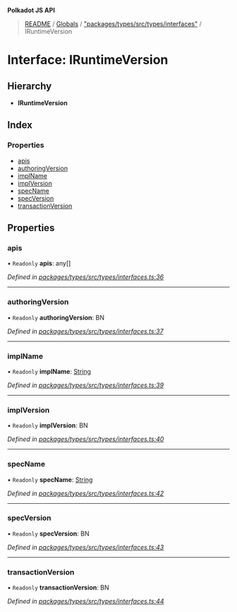 **Polkadot JS API**

> [README](../README.md) / [Globals](../globals.md) / ["packages/types/src/types/interfaces"](../modules/_packages_types_src_types_interfaces_.md) / IRuntimeVersion

# Interface: IRuntimeVersion

## Hierarchy

* **IRuntimeVersion**

## Index

### Properties

* [apis](_packages_types_src_types_interfaces_.iruntimeversion.md#apis)
* [authoringVersion](_packages_types_src_types_interfaces_.iruntimeversion.md#authoringversion)
* [implName](_packages_types_src_types_interfaces_.iruntimeversion.md#implname)
* [implVersion](_packages_types_src_types_interfaces_.iruntimeversion.md#implversion)
* [specName](_packages_types_src_types_interfaces_.iruntimeversion.md#specname)
* [specVersion](_packages_types_src_types_interfaces_.iruntimeversion.md#specversion)
* [transactionVersion](_packages_types_src_types_interfaces_.iruntimeversion.md#transactionversion)

## Properties

### apis

• `Readonly` **apis**: any[]

*Defined in [packages/types/src/types/interfaces.ts:36](https://github.com/polkadot-js/api/blob/7fd45f63d/packages/types/src/types/interfaces.ts#L36)*

___

### authoringVersion

• `Readonly` **authoringVersion**: BN

*Defined in [packages/types/src/types/interfaces.ts:37](https://github.com/polkadot-js/api/blob/7fd45f63d/packages/types/src/types/interfaces.ts#L37)*

___

### implName

• `Readonly` **implName**: [String](../classes/_packages_types_src_primitive_text_.text.md#string)

*Defined in [packages/types/src/types/interfaces.ts:39](https://github.com/polkadot-js/api/blob/7fd45f63d/packages/types/src/types/interfaces.ts#L39)*

___

### implVersion

• `Readonly` **implVersion**: BN

*Defined in [packages/types/src/types/interfaces.ts:40](https://github.com/polkadot-js/api/blob/7fd45f63d/packages/types/src/types/interfaces.ts#L40)*

___

### specName

• `Readonly` **specName**: [String](../classes/_packages_types_src_primitive_text_.text.md#string)

*Defined in [packages/types/src/types/interfaces.ts:42](https://github.com/polkadot-js/api/blob/7fd45f63d/packages/types/src/types/interfaces.ts#L42)*

___

### specVersion

• `Readonly` **specVersion**: BN

*Defined in [packages/types/src/types/interfaces.ts:43](https://github.com/polkadot-js/api/blob/7fd45f63d/packages/types/src/types/interfaces.ts#L43)*

___

### transactionVersion

• `Readonly` **transactionVersion**: BN

*Defined in [packages/types/src/types/interfaces.ts:44](https://github.com/polkadot-js/api/blob/7fd45f63d/packages/types/src/types/interfaces.ts#L44)*

